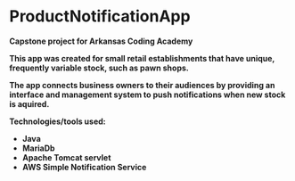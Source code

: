 # ProductNotificationApp
<b>Capstone project for Arkansas Coding Academy<b>

This app was created for small retail establishments that have unique, frequently variable stock, such as pawn shops.

The app connects business owners to their audiences by providing an interface and management system to push notifications when new stock is aquired.

Technologies/tools used: 
- Java
- MariaDb
- Apache Tomcat servlet
- AWS Simple Notification Service
